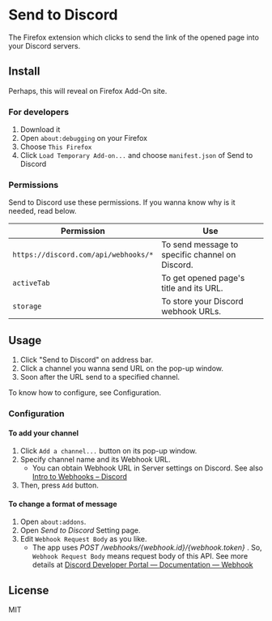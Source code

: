 # Send to Discord

The Firefox extension which clicks to send the link of the opened page into your Discord servers.


## Install

Perhaps, this will reveal on Firefox Add-On site.


### For developers

1. Download it
1. Open `about:debugging` on your Firefox
1. Choose `This Firefox`
1. Click `Load Temporary Add-on...` and choose `manifest.json` of Send to Discord


### Permissions

Send to Discord use these permissions.
If you wanna know why is it needed, read below.

| Permission | Use |
| -- | -- |
| `https://discord.com/api/webhooks/*` | To send message to specific channel on Discord. |
| `activeTab` | To get opened page's title and its URL. |
| `storage` | To store your Discord webhook URLs. |


## Usage

1. Click "Send to Discord" on address bar.
1. Click a channel you wanna send URL on the pop-up window.
1. Soon after the URL send to a specified channel.

To know how to configure, see Configuration.


### Configuration


#### To add your channel

1. Click `Add a channel...` button on its pop-up window.
1. Specify channel name and its Webhook URL.
    - You can obtain Webhook URL in Server settings on Discord. See also [Intro to Webhooks – Discord](https://support.discord.com/hc/en-us/articles/228383668-Intro-to-Webhooks "Intro to Webhooks – Discord")
1. Then, press `Add` button.


#### To change a format of message

1. Open `about:addons`.
1. Open *Send to Discord* Setting page.
1. Edit `Webhook Request Body` as you like.
    - The app uses *POST /webhooks/{webhook.id}/{webhook.token}* . So, `Webhook Request Body` means request body of this API. See more details at [Discord Developer Portal — Documentation — Webhook](https://discord.com/developers/docs/resources/webhook "Discord Developer Portal — Documentation — Webhook")


## License

MIT
